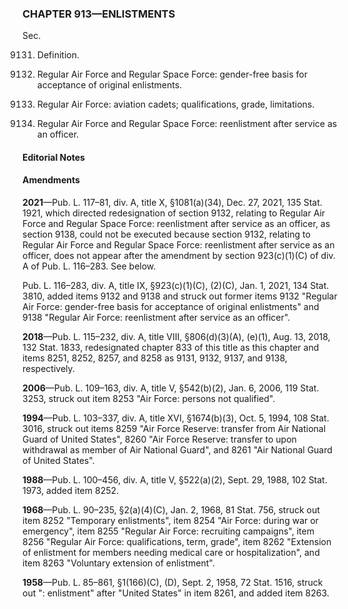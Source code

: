 ### **CHAPTER 913—ENLISTMENTS** ###

Sec.

9131. Definition.

9132. Regular Air Force and Regular Space Force: gender-free basis for acceptance of original enlistments.

9137. Regular Air Force: aviation cadets; qualifications, grade, limitations.

9138. Regular Air Force and Regular Space Force: reenlistment after service as an officer.

#### **Editorial Notes** ####

#### Amendments ####

**2021**—Pub. L. 117–81, div. A, title X, §1081(a)(34), Dec. 27, 2021, 135 Stat. 1921, which directed redesignation of section 9132, relating to Regular Air Force and Regular Space Force: reenlistment after service as an officer, as section 9138, could not be executed because section 9132, relating to Regular Air Force and Regular Space Force: reenlistment after service as an officer, does not appear after the amendment by section 923(c)(1)(C) of div. A of Pub. L. 116–283. See below.

Pub. L. 116–283, div. A, title IX, §923(c)(1)(C), (2)(C), Jan. 1, 2021, 134 Stat. 3810, added items 9132 and 9138 and struck out former items 9132 "Regular Air Force: gender-free basis for acceptance of original enlistments" and 9138 "Regular Air Force: reenlistment after service as an officer".

**2018**—Pub. L. 115–232, div. A, title VIII, §806(d)(3)(A), (e)(1), Aug. 13, 2018, 132 Stat. 1833, redesignated chapter 833 of this title as this chapter and items 8251, 8252, 8257, and 8258 as 9131, 9132, 9137, and 9138, respectively.

**2006**—Pub. L. 109–163, div. A, title V, §542(b)(2), Jan. 6, 2006, 119 Stat. 3253, struck out item 8253 "Air Force: persons not qualified".

**1994**—Pub. L. 103–337, div. A, title XVI, §1674(b)(3), Oct. 5, 1994, 108 Stat. 3016, struck out items 8259 "Air Force Reserve: transfer from Air National Guard of United States", 8260 "Air Force Reserve: transfer to upon withdrawal as member of Air National Guard", and 8261 "Air National Guard of United States".

**1988**—Pub. L. 100–456, div. A, title V, §522(a)(2), Sept. 29, 1988, 102 Stat. 1973, added item 8252.

**1968**—Pub. L. 90–235, §2(a)(4)(C), Jan. 2, 1968, 81 Stat. 756, struck out item 8252 "Temporary enlistments", item 8254 "Air Force: during war or emergency", item 8255 "Regular Air Force: recruiting campaigns", item 8256 "Regular Air Force: qualifications, term, grade", item 8262 "Extension of enlistment for members needing medical care or hospitalization", and item 8263 "Voluntary extension of enlistment".

**1958**—Pub. L. 85–861, §1(166)(C), (D), Sept. 2, 1958, 72 Stat. 1516, struck out ": enlistment" after "United States" in item 8261, and added item 8263.